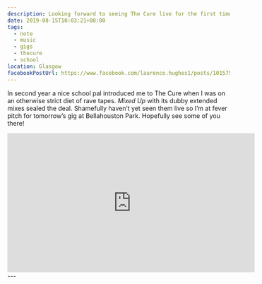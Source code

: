 ```yaml
---
description: Looking forward to seeing The Cure live for the first time
date: 2019-08-15T10:03:21+00:00
tags:
  - note
  - music
  - gigs
  - thecure
  - school
location: Glasgow
facebookPostUrl: https://www.facebook.com/laurence.hughes1/posts/10157536666629948
---
```

In second year a nice school pal introduced me to The Cure when I was on an otherwise strict diet of rave tapes. _Mixed Up_ with its dubby extended mixes sealed the deal. Shamefully haven’t yet seen them live so I’m at fever pitch for tomorrow’s gig at Bellahouston Park. Hopefully see some of you there!

<div class="aspect-ratio-wide">
  <iframe title="Video of Fascination Street (Extended Mix) by The Cure" loading="lazy" width="560" height="315" src="https://www.youtube-nocookie.com/embed/rzmL7ZPq1bM" frameborder="0" allow="accelerometer; autoplay; encrypted-media; gyroscope; picture-in-picture" allowfullscreen></iframe>
</div>
---
